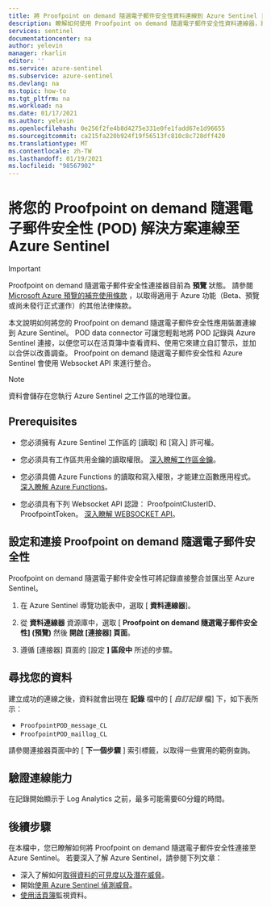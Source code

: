 ```yaml
---
title: 將 Proofpoint on demand 隨選電子郵件安全性資料連線到 Azure Sentinel |Microsoft Docs
description: 瞭解如何使用 Proofpoint on demand 隨選電子郵件安全性資料連線器，將 POD 電子郵件安全性記錄提取至 Azure Sentinel。 查看活頁簿中的 POD 電子郵件安全性資料、建立警示，以及改進調查。
services: sentinel
documentationcenter: na
author: yelevin
manager: rkarlin
editor: ''
ms.service: azure-sentinel
ms.subservice: azure-sentinel
ms.devlang: na
ms.topic: how-to
ms.tgt_pltfrm: na
ms.workload: na
ms.date: 01/17/2021
ms.author: yelevin
ms.openlocfilehash: 0e256f2fe4b8d4275e331e0fe1fadd67e1d96655
ms.sourcegitcommit: ca215fa220b924f19f56513fc810c8c728dff420
ms.translationtype: MT
ms.contentlocale: zh-TW
ms.lasthandoff: 01/19/2021
ms.locfileid: "98567902"
---
```

# <a name="connect-your-proofpoint-on-demand-email-security-pod-solution-to-azure-sentinel"></a>將您的 Proofpoint on demand 隨選電子郵件安全性 (POD) 解決方案連線至 Azure Sentinel

> [!IMPORTANT]
> Proofpoint on demand 隨選電子郵件安全性連接器目前為 **預覽** 狀態。 請參閱 [Microsoft Azure 預覽的補充使用條款](https://azure.microsoft.com/support/legal/preview-supplemental-terms/) ，以取得適用于 Azure 功能（Beta、預覽或尚未發行正式運作）的其他法律條款。

本文說明如何將您的 Proofpoint on demand 隨選電子郵件安全性應用裝置連線到 Azure Sentinel。 POD data connector 可讓您輕鬆地將 POD 記錄與 Azure Sentinel 連接，以便您可以在活頁簿中查看資料、使用它來建立自訂警示，並加以合併以改善調查。  Proofpoint on demand 隨選電子郵件安全性和 Azure Sentinel 會使用 Websocket API 來進行整合。

> [!NOTE]
> 資料會儲存在您執行 Azure Sentinel 之工作區的地理位置。

## <a name="prerequisites"></a>Prerequisites

- 您必須擁有 Azure Sentinel 工作區的 [讀取] 和 [寫入] 許可權。

- 您必須具有工作區共用金鑰的讀取權限。 [深入瞭解工作區金鑰](../azure-monitor/platform/log-analytics-agent.md#workspace-id-and-key)。

- 您必須具備 Azure Functions 的讀取和寫入權限，才能建立函數應用程式。 [深入瞭解 Azure Functions](/azure/azure-functions/)。

- 您必須具有下列 Websocket API 認證： ProofpointClusterID、ProofpointToken。 [深入瞭解 WEBSOCKET API](https://proofpointcommunities.force.com/community/s/article/Proofpoint-on-Demand-Pod-Log-API)。

## <a name="configure-and-connect-proofpoint-on-demand-email-security"></a>設定和連接 Proofpoint on demand 隨選電子郵件安全性

Proofpoint on demand 隨選電子郵件安全性可將記錄直接整合並匯出至 Azure Sentinel。

1. 在 Azure Sentinel 導覽功能表中，選取 [ **資料連線器**]。

1. 從 **資料連線器** 資源庫中，選取 [ **Proofpoint on demand 隨選電子郵件安全性] (預覽)** 然後 **開啟 [連接器] 頁面**。

1. 遵循 [連接器] 頁面的 [設定 **] 區段中** 所述的步驟。

## <a name="find-your-data"></a>尋找您的資料

建立成功的連線之後，資料就會出現在 **記錄** 檔中的 [ *自訂記錄* 檔] 下，如下表所示：
- `ProofpointPOD_message_CL`
- `ProofpointPOD_maillog_CL`

請參閱連接器頁面中的 [ **下一個步驟** ] 索引標籤，以取得一些實用的範例查詢。

## <a name="validate-connectivity"></a>驗證連線能力

在記錄開始顯示于 Log Analytics 之前，最多可能需要60分鐘的時間。

## <a name="next-steps"></a>後續步驟

在本檔中，您已瞭解如何將 Proofpoint on demand 隨選電子郵件安全性連接至 Azure Sentinel。 若要深入了解 Azure Sentinel，請參閱下列文章：

- 深入了解如何[取得資料的可見度以及潛在威脅](quickstart-get-visibility.md)。
- 開始[使用 Azure Sentinel 偵測威脅](tutorial-detect-threats-built-in.md)。
- [使用活頁簿](tutorial-monitor-your-data.md)監視資料。
